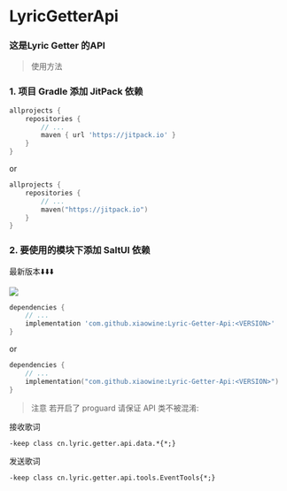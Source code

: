 # LyricGetterApi

### 这是Lyric Getter 的API

> 使用方法

### 1. 项目 Gradle 添加 JitPack 依赖

```groovy
allprojects {
    repositories {
        // ...
        maven { url 'https://jitpack.io' }
    }
}
```
or
```kotlin
allprojects {
    repositories {
        // ...
        maven("https://jitpack.io")
    }
}
```

### 2. 要使用的模块下添加 SaltUI 依赖

最新版本⬇️⬇️⬇️

[![](https://jitpack.io/v/xiaowine/Lyric-Getter-Api.svg)](https://jitpack.io/#xiaowine/Lyric-Getter-Api/)

```groovy
dependencies {
    // ...
    implementation 'com.github.xiaowine:Lyric-Getter-Api:<VERSION>'
}
```
or
```kotlin
dependencies {
    // ...
    implementation("com.github.xiaowine:Lyric-Getter-Api:<VERSION>")
}
```

> 注意
> 若开启了 proguard 请保证 API 类不被混淆:

接收歌词

```shrinker_config
-keep class cn.lyric.getter.api.data.*{*;}
```

发送歌词

```shrinker_config
-keep class cn.lyric.getter.api.tools.EventTools{*;}
```
